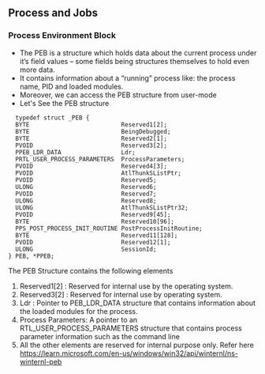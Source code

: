 ## Process and Jobs

### Process Environment Block
- The PEB is a structure which holds data about the current process under it’s field values – some fields being structures themselves to hold even more data.
- It contains information about a “running” process like: the process name, PID and loaded modules.
- Moreover, we can access the PEB structure from user-mode
- Let's See the PEB structure
```
  typedef struct _PEB {
  BYTE                          Reserved1[2];
  BYTE                          BeingDebugged;
  BYTE                          Reserved2[1];
  PVOID                         Reserved3[2];
  PPEB_LDR_DATA                 Ldr;
  PRTL_USER_PROCESS_PARAMETERS  ProcessParameters;
  PVOID                         Reserved4[3];
  PVOID                         AtlThunkSListPtr;
  PVOID                         Reserved5;
  ULONG                         Reserved6;
  PVOID                         Reserved7;
  ULONG                         Reserved8;
  ULONG                         AtlThunkSListPtr32;
  PVOID                         Reserved9[45];
  BYTE                          Reserved10[96];
  PPS_POST_PROCESS_INIT_ROUTINE PostProcessInitRoutine;
  BYTE                          Reserved11[128];
  PVOID                         Reserved12[1];
  ULONG                         SessionId;
} PEB, *PPEB;
```


The PEB Structure contains the following elements
1. Reserved1[2] : Reserved for internal use by the operating system.
2. Reserved3[2] : Reserved for internal use by operating system.
3. Ldr : Pointer to PEB_LDR_DATA structure that contains information about the loaded modules for the process.
4. Process Parameters: A pointer to an RTL_USER_PROCESS_PARAMETERS structure that contains process parameter information such as the command line
5. All the other elements are reserved for internal purpose only. Refer here https://learn.microsoft.com/en-us/windows/win32/api/winternl/ns-winternl-peb
